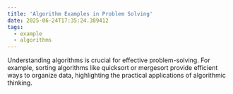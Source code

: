 ```yaml
---
title: 'Algorithm Examples in Problem Solving'
date: 2025-06-24T17:35:24.389412
tags:
  - example
  - algorithms
---
```


Understanding algorithms is crucial for effective problem-solving. For example, sorting algorithms like quicksort or mergesort provide efficient ways to organize data, highlighting the practical applications of algorithmic thinking.
